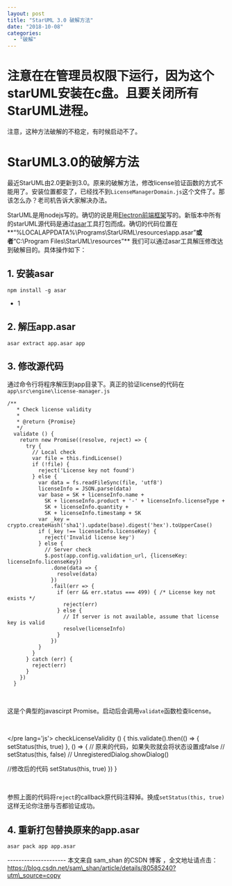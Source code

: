 ```yaml
---
layout: post
title: "StarUML 3.0 破解方法"
date: "2018-10-08"
categories: 
  - "破解"
---
```


# 注意在在管理员权限下运行，因为这个starUML安装在c盘。且要关闭所有StarUML进程。

注意，这种方法破解的不稳定，有时候启动不了。

# StarUML3.0的破解方法

最近StarUML由2.0更新到3.0。原来的破解方法，修改license验证函数的方式不能用了。安装位置都变了，已经找不到`LicenseManagerDomain.js`这个文件了。那该怎么办？老司机告诉大家解决办法。

StarUML是用nodejs写的。确切的说是用[Electron前端框架](https://github.com/electron/electron)写的。新版本中所有的starUML源代码是通过[asar](https://github.com/electron/asar)工具打包而成。确切的代码位置在**“%LOCALAPPDATA%\\Programs\\StarURML\\resources\\app.asar”**或者**“C:\\Program Files\\StarUML\\resources”** 我们可以通过asar工具解压修改达到破解目的。具体操作如下：

## 1\. 安装asar

```batch
npm install -g asar
```

- 1

## 2\. 解压app.asar

```batch
asar extract app.asar app
```

## 3\. 修改源代码

通过命令行将程序解压到app目录下。真正的验证license的代码在`app\src\engine\license-manager.js`

```
/**
   * Check license validity
   *
   * @return {Promise}
   */
  validate () {
    return new Promise((resolve, reject) => {
      try {
        // Local check
        var file = this.findLicense()
        if (!file) {
          reject('License key not found')
        } else {
          var data = fs.readFileSync(file, 'utf8')
          licenseInfo = JSON.parse(data)
          var base = SK + licenseInfo.name +
            SK + licenseInfo.product + '-' + licenseInfo.licenseType +
            SK + licenseInfo.quantity +
            SK + licenseInfo.timestamp + SK
          var _key = crypto.createHash('sha1').update(base).digest('hex').toUpperCase()
          if (_key !== licenseInfo.licenseKey) {
            reject('Invalid license key')
          } else {
            // Server check
            $.post(app.config.validation_url, {licenseKey: licenseInfo.licenseKey})
              .done(data => {
                resolve(data)
              })
              .fail(err => {
                if (err && err.status === 499) { /* License key not exists */
                  reject(err)
                } else {
                  // If server is not available, assume that license key is valid
                  resolve(licenseInfo)
                }
              })
          }
        }
      } catch (err) {
        reject(err)
      }
    })
  }

```

 

这是个典型的javascirpt Promise。启动后会调用`validate`函数检查license。

 

</pre lang='js'> checkLicenseValidity () { this.validate().then(() => { setStatus(this, true) }, () => { // 原来的代码，如果失败就会将状态设置成false // setStatus(this, false) // UnregisteredDialog.showDialog()

//修改后的代码 setStatus(this, true) }) }

 

参照上面的代码将`reject`的callback原代码注释掉。换成`setStatus(this, true)` 这样无论你注册与否都验证成功。

## 4\. 重新打包替换原来的app.asar

```batch
asar pack app app.asar
```

\--------------------- 本文来自 sam\_shan 的CSDN 博客 ，全文地址请点击：https://blog.csdn.net/sam\_shan/article/details/80585240?utm\_source=copy
